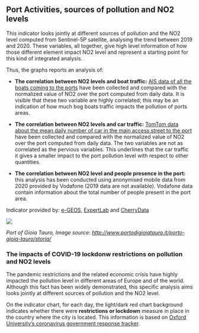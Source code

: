 ## Port Activities, sources of pollution and NO2 levels 

This indicator looks jointly at different sources of pollution and the NO2 level computed from Sentinel-5P satellite, analysing the trend between 2019 and 2020.
These variables, all together, give high level information of how those different element impact NO2 level and represent a starting point for this kind of integrated analysis.

Thus, the graphs reports an analysis of:

- **The correlation between NO2 levels and boat traffic:** [AIS data of all the boats coming to the ports](https://www.imo.org/en/OurWork/Safety/Pages/AIS.aspx) have been collected and compared with the normalized value of NO2 over the port computed from daily data. It is visible that these two variable are highly correlated; this may be an indication of how much bog boats traffic impacts the pollution of ports areas.

- **The correlation between NO2 levels and car traffic:** [TomTom data about the mean daily number of car in the main access street to the port](https://www.tomtom.com/products/traffic-and-travel-information/) have been collected and compared with the normalized value of NO2 over the port computed from daily data. The two variables are not as correlated as the pervious variables. This underlines that the car traffic it gives a smaller impact to the port pollution level with respect to other quantities.

- **The correlation between NO2 level and people presence in the port:**  this analysis has been conducted using anonymised mobile data from 2020 provided by Vodafone (2019 data are not available). Vodafone data contain information about the total number of people present in the port area.

Indicator provided by: [e-GEOS](https://www.e-geos.it/#/), [ExpertLab](http://www.expertlab.it/) and [CherryData](https://www.cherry-data.com/)

<img src="./eodash-data/stories/C_IT16.jpg">

*Port of Gioia Tauro, Image source: http://www.portodigioiatauro.it/porto-gioia-tauro/storia/*

### The impacts of COVID-19 lockdonw restrictions on pollution and NO2 levels 
The pandemic restrictions and the related economic crisis have highly impacted the pollution level in different areas of Europe and of the world. Although this fact has been widely demonstrated, this specific analysis aims looks jointly at different sources of pollution and the NO2 level. 

On the indicator chart, for each day, the light/dark red chart background indicates whether there were **restrictions or lockdown** measure in place in the country where the city is located. This information is based on [Oxford University’s coronavirus government response tracker](https://covidtracker.bsg.ox.ac.uk/). 
